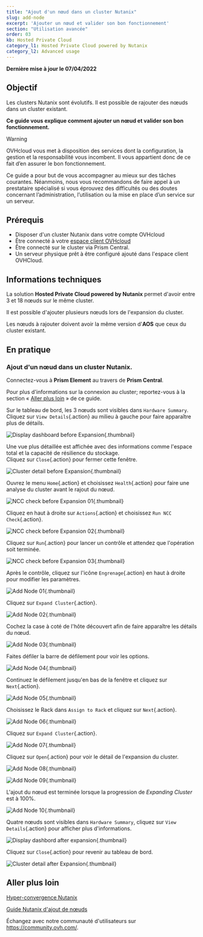```yaml
---
title: "Ajout d'un nœud dans un cluster Nutanix"
slug: add-node
excerpt: 'Ajouter un nœud et valider son bon fonctionnement'
section: "Utilisation avancée"
order: 03
kb: Hosted Private Cloud
category_l1: Hosted Private Cloud powered by Nutanix
category_l2: Advanced usage
---
```


**Dernière mise à jour le 07/04/2022**

## Objectif

Les clusters Nutanix sont évolutifs. Il est possible de rajouter des nœuds dans un cluster existant.

**Ce guide vous explique comment ajouter un nœud et valider son bon fonctionnement.**

> [!warning]
> OVHcloud vous met à disposition des services dont la configuration, la gestion et la responsabilité vous incombent. Il vous appartient donc de ce fait d’en assurer le bon fonctionnement.
>
> Ce guide a pour but de vous accompagner au mieux sur des tâches courantes. Néanmoins, nous vous recommandons de faire appel à un prestataire spécialisé si vous éprouvez des difficultés ou des doutes concernant l’administration, l’utilisation ou la mise en place d’un service sur un serveur.

## Prérequis

- Disposer d'un cluster Nutanix dans votre compte OVHcloud
- Être connecté à votre [espace client OVHcloud](https://ca.ovh.com/auth/?action=gotomanager&from=https://www.ovh.com/ca/fr/&ovhSubsidiary=qc)
- Être connecté sur le cluster via Prism Central.
- Un serveur physique prêt à être configuré ajouté dans l'espace client OVHCloud.

## Informations techniques

La solution **Hosted Private Cloud powered by Nutanix** permet d'avoir entre 3 et 18 nœuds sur le même cluster.

Il est possible d'ajouter plusieurs nœuds lors de l'expansion du cluster.

Les nœuds à rajouter doivent avoir la même version d'**AOS** que ceux du cluster existant.

## En pratique

### Ajout d'un nœud dans un cluster Nutanix.

Connectez-vous à **Prism Element** au travers de **Prism Central**.

Pour plus d'informations sur la connexion au cluster; reportez-vous à la section « [Aller plus loin](#gofurther) » de ce guide. 

Sur le tableau de bord, les 3 nœuds sont visibles dans `Hardware Summary`. Cliquez sur `View Details`{.action} au milieu à gauche pour faire apparaître plus de détails.

![Display dashboard before Expansion](images/DisplayDashboardBefore.PNG){.thumbnail}

Une vue plus détaillée est affichée avec des informations comme l'espace total et la capacité de résilience du stockage.<br>
Cliquez sur `Close`{.action} pour fermer cette fenêtre.

![Cluster detail before Expansion](images/ClusterDetailBFromDashboard.PNG){.thumbnail}

Ouvrez le menu `Home`{.action} et choisissez `Health`{.action} pour faire une analyse du cluster avant le rajout du nœud.

![NCC check before Expansion 01](images/CheckBeforeAdd01.PNG){.thumbnail}

Cliquez en haut à droite sur `Actions`{.action} et choisissez `Run NCC Check`{.action}.

![NCC check before Expansion 02](images/CheckBeforeAdd02.PNG){.thumbnail}

Cliquez sur `Run`{.action} pour lancer un contrôle et attendez que l'opération soit terminée.

![NCC check before Expansion 03](images/CheckBeforeAdd03.PNG){.thumbnail}

Après le contrôle, cliquez sur l'icône `Engrenage`{.action} en haut à droite pour modifier les paramètres.

![Add Node 01](images/AddNode01.PNG){.thumbnail}

Cliquez sur `Expand Cluster`{.action}.

![Add Node 02](images/AddNode02.PNG){.thumbnail}

Cochez la case à coté de l'hôte découvert afin de faire apparaître les détails du nœud.

![Add Node 03](images/AddNode03.PNG){.thumbnail}

Faites défiler la barre de défilement pour voir les options.

![Add Node 04](images/AddNode04.PNG){.thumbnail}

Continuez le défilement jusqu'en bas de la fenêtre et cliquez sur `Next`{.action}.

![Add Node 05](images/AddNode05.PNG){.thumbnail}

Choisissez le Rack dans `Assign to Rack` et cliquez sur `Next`{.action}.

![Add Node 06](images/AddNode06.PNG){.thumbnail}

Cliquez sur `Expand Cluster`{.action}.

![Add Node 07](images/AddNode07.PNG){.thumbnail}

Cliquez sur `Open`{.action} pour voir le détail de l'expansion du cluster.

![Add Node 08](images/AddNode08.PNG){.thumbnail}

![Add Node 09](images/AddNode09.PNG){.thumbnail}

L'ajout du nœud est terminée lorsque la progression de *Expanding Cluster* est à 100%.

![Add Node 10](images/AddNode10.PNG){.thumbnail}

Quatre nœuds sont visibles dans `Hardware Summary`, cliquez sur `View Details`{.action} pour afficher plus d'informations.

![Display dashbord after expansion](images/DisplayDashboardAfter.PNG){.thumbnail}

Cliquez sur `Close`{.action} pour revenir au tableau de bord.

![Cluster detail after Expansion](images/ClusterDetailAfterFromDashboard.PNG){.thumbnail}

## Aller plus loin <a name="gofurther"></a>

[Hyper-convergence Nutanix](https://docs.ovh.com/ca/fr/nutanix/nutanix-hci/)

[Guide Nutanix d'ajout de nœuds](https://portal.nutanix.com/page/documents/details?targetId=Web-Console-Guide-Prism-v5_20:wc-cluster-expand-wc-t.html)

Échangez avec notre communauté d'utilisateurs sur <https://community.ovh.com/>.